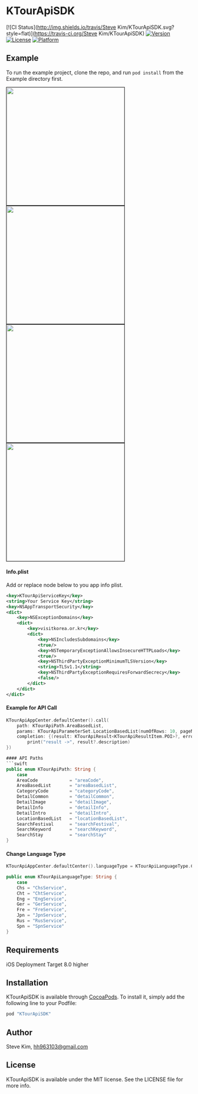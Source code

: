 # KTourApiSDK

[![CI Status](http://img.shields.io/travis/Steve Kim/KTourApiSDK.svg?style=flat)](https://travis-ci.org/Steve Kim/KTourApiSDK)
[![Version](https://img.shields.io/cocoapods/v/KTourApiSDK.svg?style=flat)](http://cocoapods.org/pods/KTourApiSDK)
[![License](https://img.shields.io/cocoapods/l/KTourApiSDK.svg?style=flat)](http://cocoapods.org/pods/KTourApiSDK)
[![Platform](https://img.shields.io/cocoapods/p/KTourApiSDK.svg?style=flat)](http://cocoapods.org/pods/KTourApiSDK)

## Example

To run the example project, clone the repo, and run `pod install` from the Example directory first.

<div>
<img src="Screenshot/sh_001.png" width="320" border="1" />
<img src="Screenshot/sh_002.png" width="320" border="1"/>
</div>

<div>
<img src="Screenshot/sh_003.png" width="320" border="1" />
<img src="Screenshot/sh_004.png" width="320" border="1"/>
</div>

#### Info.plist

Add or replace node below to you app info plist.

```XML
<key>KTourApiServiceKey</key>
<string>Your Service Key</string>
<key>NSAppTransportSecurity</key>
<dict>
	<key>NSExceptionDomains</key>
	<dict>
		<key>visitkorea.or.kr</key>
		<dict>
			<key>NSIncludesSubdomains</key>
			<true/>
			<key>NSTemporaryExceptionAllowsInsecureHTTPLoads</key>
			<true/>
			<key>NSThirdPartyExceptionMinimumTLSVersion</key>
			<string>TLSv1.1</string>
			<key>NSThirdPartyExceptionRequiresForwardSecrecy</key>
			<false/>
		</dict>
	</dict>
</dict>
```

#### Example for API Call
```swift
KTourApiAppCenter.defaultCenter().call(
    path: KTourApiPath.AreaBasedList,
    params: KTourApiParameterSet.LocationBasedList(numOfRows: 10, pageNo: 1, contentTypeId: nil, mapX: 126.981611, mapY: 37.568477),
    completion: {(result: KTourApiResult<KTourApiResultItem.POI>?, error:NSError?) -> Void in
    	print("result ->", result?.description)
})

#### API Paths
```swift
public enum KTourApiPath: String {
    case
    AreaCode            = "areaCode",
    AreaBasedList       = "areaBasedList",
    CategoryCode        = "categoryCode",
    DetailCommon        = "detailCommon",
    DetailImage         = "detailImage",
    DetailInfo          = "detailInfo",
    DetailIntro         = "detailIntro",
    LocationBasedList   = "locationBasedList",
    SearchFestival      = "searchFestival",
    SearchKeyword       = "searchKeyword",
    SearchStay          = "searchStay"
}
```

#### Change Language Type
```swift
KTourApiAppCenter.defaultCenter().languageType = KTourApiLanguageType.Chs

public enum KTourApiLanguageType: String {
    case
    Chs = "ChsService",
    Cht = "ChtService",
    Eng = "EngService",
    Ger = "GerService",
    Fre = "FreService",
    Jpn = "JpnService",
    Rus = "RusService",
    Spn = "SpnService"
}
```

## Requirements
iOS Deployment Target 8.0 higher

## Installation

KTourApiSDK is available through [CocoaPods](http://cocoapods.org). To install
it, simply add the following line to your Podfile:

```ruby
pod "KTourApiSDK"
```

## Author

Steve Kim, hh963103@gmail.com

## License

KTourApiSDK is available under the MIT license. See the LICENSE file for more info.
